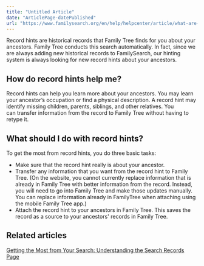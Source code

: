 ```yaml
---
title: "Untitled Article"
date: "ArticlePage-datePublished"
url: "https://www.familysearch.org/en/help/helpcenter/article/what-are-record-hints-in-family-tree"
---
```


Record hints are historical records that Family Tree finds for you about your ancestors. Family Tree conducts this search automatically. In fact, since we are always adding new historical records to FamilySearch, our hinting system is always looking for new record hints about your ancestors.  


## How do record hints help me?


Record hints can help you learn more about your ancestors. You may learn your ancestor’s occupation or find a physical description. A record hint may identify missing children, parents, siblings, and other relatives. You can transfer information from the record to Family Tree without having to retype it.  


## What should I do with record hints?


To get the most from record hints, you do three basic tasks:  


* Make sure that the record hint really is about your ancestor.
* Transfer any information that you want from the record hint to Family Tree. (On the website, you cannot currently replace information that is already in Family Tree with better information from the record. Instead, you will need to go into Family Tree and make those updates manually. You can replace information already in FamilyTree when attaching using the mobile Family Tree app.)
* Attach the record hint to your ancestors in Family Tree. This saves the record as a source to your ancestors' records in Family Tree.

## Related articles


[Getting the Most from Your Search: Understanding the Search Records Page](https://www.familysearch.org/blog/en/search-historical-records-update/)

